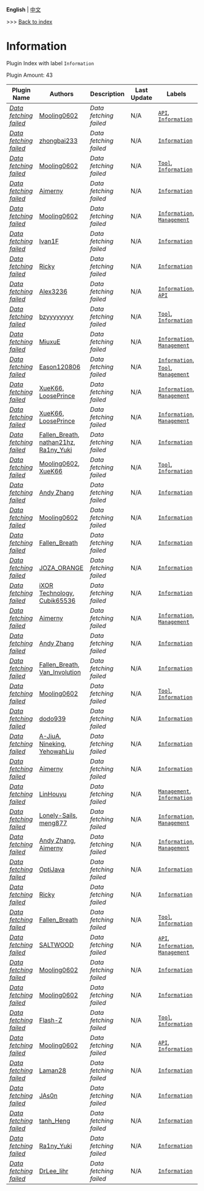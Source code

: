 **English** | [中文](readme-zh_cn.md)

\>\>\> [Back to index](/readme.md)

# Information

Plugin Index with label `Information`

Plugin Amount: 43

| Plugin Name | Authors | Description | Last Update | Labels |
| --- | --- | --- | --- | --- |
| [*Data fetching failed*](/plugins/async_rcon/readme.md) | [Mooling0602](https://github.com/Mooling0602) | *Data fetching failed* | N/A | [`API`](/labels/api/readme.md), [`Information`](/labels/information/readme.md) |
| [*Data fetching failed*](/plugins/auto_msg_title/readme.md) | [zhongbai233](https://github.com/zhongbai2333) | *Data fetching failed* | N/A | [`Information`](/labels/information/readme.md) |
| [*Data fetching failed*](/plugins/battery_saver/readme.md) | [Mooling0602](https://github.com/Mooling0602) | *Data fetching failed* | N/A | [`Tool`](/labels/tool/readme.md), [`Information`](/labels/information/readme.md) |
| [*Data fetching failed*](/plugins/bili_live_helper/readme.md) | [Aimerny](https://github.com/Aimerny) | *Data fetching failed* | N/A | [`Information`](/labels/information/readme.md) |
| [*Data fetching failed*](/plugins/bkchat_manager/readme.md) | [Mooling0602](https://github.com/Mooling0602) | *Data fetching failed* | N/A | [`Information`](/labels/information/readme.md), [`Management`](/labels/management/readme.md) |
| [*Data fetching failed*](/plugins/carpet_tick/readme.md) | [Ivan1F](https://github.com/Ivan-1F) | *Data fetching failed* | N/A | [`Information`](/labels/information/readme.md) |
| [*Data fetching failed*](/plugins/cpu_temp/readme.md) | [Ricky](https://github.com/R1ckyH) | *Data fetching failed* | N/A | [`Information`](/labels/information/readme.md) |
| [*Data fetching failed*](/plugins/daycount_nbt/readme.md) | [Alex3236](https://github.com/alex3236) | *Data fetching failed* | N/A | [`Information`](/labels/information/readme.md), [`API`](/labels/api/readme.md) |
| [*Data fetching failed*](/plugins/division/readme.md) | [bzyyyyyyyy](https://github.com/bzyyyyyyyy) | *Data fetching failed* | N/A | [`Tool`](/labels/tool/readme.md), [`Information`](/labels/information/readme.md) |
| [*Data fetching failed*](/plugins/easybot_mcdr/readme.md) | [MiuxuE](https://github.com/easybot-team) | *Data fetching failed* | N/A | [`Information`](/labels/information/readme.md), [`Management`](/labels/management/readme.md) |
| [*Data fetching failed*](/plugins/file_manager/readme.md) | [Eason120806](https://github.com/Eason120806) | *Data fetching failed* | N/A | [`Information`](/labels/information/readme.md), [`Tool`](/labels/tool/readme.md), [`Management`](/labels/management/readme.md) |
| [*Data fetching failed*](/plugins/gugubot/readme.md) | [XueK66](https://github.com/XueK66), [LoosePrince](https://github.com/LoosePrince) | *Data fetching failed* | N/A | [`Information`](/labels/information/readme.md), [`Management`](/labels/management/readme.md) |
| [*Data fetching failed*](/plugins/guguwebui/readme.md) | [XueK66](https://github.com/XueK66), [LoosePrince](https://github.com/LoosePrince) | *Data fetching failed* | N/A | [`Information`](/labels/information/readme.md), [`Management`](/labels/management/readme.md) |
| [*Data fetching failed*](/plugins/here/readme.md) | [Fallen_Breath](https://github.com/Fallen-Breath), [nathan21hz](https://github.com/nathan21hz), [Ra1ny_Yuki](https://github.com/Ra1ny-Yuki) | *Data fetching failed* | N/A | [`Information`](/labels/information/readme.md) |
| [*Data fetching failed*](/plugins/im_share_chat/readme.md) | [Mooling0602](https://github.com/Mooling0602), [XueK66](https://github.com/XueK66) | *Data fetching failed* | N/A | [`Tool`](/labels/tool/readme.md), [`Information`](/labels/information/readme.md) |
| [*Data fetching failed*](/plugins/info/readme.md) | [Andy Zhang](https://github.com/AnzhiZhang) | *Data fetching failed* | N/A | [`Information`](/labels/information/readme.md) |
| [*Data fetching failed*](/plugins/iploc/readme.md) | [Mooling0602](https://github.com/Mooling0602) | *Data fetching failed* | N/A | [`Information`](/labels/information/readme.md) |
| [*Data fetching failed*](/plugins/join_motd/readme.md) | [Fallen_Breath](https://github.com/Fallen-Breath) | *Data fetching failed* | N/A | [`Information`](/labels/information/readme.md) |
| [*Data fetching failed*](/plugins/join_motd_next/readme.md) | [JOZA_ORANGE](https://github.com/JOZA-ORANGE) | *Data fetching failed* | N/A | [`Information`](/labels/information/readme.md) |
| [*Data fetching failed*](/plugins/joinmotd_reforged/readme.md) | [iXOR Technology](https://github.com/iXORTech/), [Cubik65536](https://github.com/Cubik65536/) | *Data fetching failed* | N/A | [`Information`](/labels/information/readme.md) |
| [*Data fetching failed*](/plugins/kookin/readme.md) | [Aimerny](https://github.com/Aimerny) | *Data fetching failed* | N/A | [`Information`](/labels/information/readme.md), [`Management`](/labels/management/readme.md) |
| [*Data fetching failed*](/plugins/let_me_click_and_send/readme.md) | [Andy Zhang](https://github.com/AnzhiZhang) | *Data fetching failed* | N/A | [`Information`](/labels/information/readme.md) |
| [*Data fetching failed*](/plugins/location_marker/readme.md) | [Fallen_Breath](https://github.com/Fallen-Breath), [Van_Involution](https://github.com/Van-Nya) | *Data fetching failed* | N/A | [`Information`](/labels/information/readme.md) |
| [*Data fetching failed*](/plugins/matrix_sync/readme.md) | [Mooling0602](https://github.com/Mooling0602) | *Data fetching failed* | N/A | [`Tool`](/labels/tool/readme.md), [`Information`](/labels/information/readme.md) |
| [*Data fetching failed*](/plugins/mcdr_announcements/readme.md) | [dodo939](https://github.com/yfy-dodo939) | *Data fetching failed* | N/A | [`Information`](/labels/information/readme.md) |
| [*Data fetching failed*](/plugins/online/readme.md) | [A-JiuA](https://github.com/A-JiuA), [Nineking](https://github.com/NineKing32649163), [YehowahLiu](https://github.com/YehowahLiu) | *Data fetching failed* | N/A | [`Information`](/labels/information/readme.md) |
| [*Data fetching failed*](/plugins/player_last_play/readme.md) | [Aimerny](https://github.com/Aimerny) | *Data fetching failed* | N/A | [`Information`](/labels/information/readme.md) |
| [*Data fetching failed*](/plugins/player_watchdog/readme.md) | [LinHouyu](https://github.com/LinHouYu) | *Data fetching failed* | N/A | [`Management`](/labels/management/readme.md), [`Information`](/labels/information/readme.md) |
| [*Data fetching failed*](/plugins/qq_bot/readme.md) | [Lonely-Sails](https://github.com/Lonely-Sails), [meng877](https://github.com/meng877) | *Data fetching failed* | N/A | [`Information`](/labels/information/readme.md), [`Management`](/labels/management/readme.md) |
| [*Data fetching failed*](/plugins/qq_chat/readme.md) | [Andy Zhang](https://github.com/AnzhiZhang), [Aimerny](https://github.com/Aimerny) | *Data fetching failed* | N/A | [`Information`](/labels/information/readme.md), [`Management`](/labels/management/readme.md) |
| [*Data fetching failed*](/plugins/seed/readme.md) | [OptiJava](https://github.com/OptiJava) | *Data fetching failed* | N/A | [`Information`](/labels/information/readme.md) |
| [*Data fetching failed*](/plugins/simple_test/readme.md) | [Ricky](https://github.com/R1ckyH) | *Data fetching failed* | N/A | [`Information`](/labels/information/readme.md) |
| [*Data fetching failed*](/plugins/stats_helper/readme.md) | [Fallen_Breath](https://github.com/Fallen-Breath) | *Data fetching failed* | N/A | [`Tool`](/labels/tool/readme.md), [`Information`](/labels/information/readme.md) |
| [*Data fetching failed*](/plugins/telegram_chat/readme.md) | [SALTWOOD](https://github.com/SALTWOOD) | *Data fetching failed* | N/A | [`API`](/labels/api/readme.md), [`Information`](/labels/information/readme.md), [`Management`](/labels/management/readme.md) |
| [*Data fetching failed*](/plugins/time_query/readme.md) | [Mooling0602](https://github.com/Mooling0602) | *Data fetching failed* | N/A | [`Information`](/labels/information/readme.md) |
| [*Data fetching failed*](/plugins/tips/readme.md) | [Mooling0602](https://github.com/Mooling0602) | *Data fetching failed* | N/A | [`Information`](/labels/information/readme.md) |
| [*Data fetching failed*](/plugins/todolist/readme.md) | [Flash-Z](https://github.com/Flash-Z) | *Data fetching failed* | N/A | [`Tool`](/labels/tool/readme.md), [`Information`](/labels/information/readme.md) |
| [*Data fetching failed*](/plugins/url_preview/readme.md) | [Mooling0602](https://github.com/Mooling0602) | *Data fetching failed* | N/A | [`API`](/labels/api/readme.md), [`Information`](/labels/information/readme.md) |
| [*Data fetching failed*](/plugins/urlparser/readme.md) | [Laman28](https://github.com/Lone-Air) | *Data fetching failed* | N/A | [`Information`](/labels/information/readme.md) |
| [*Data fetching failed*](/plugins/welcome_msg/readme.md) | [JAs0n](https://github.com/JAs0n319) | *Data fetching failed* | N/A | [`Information`](/labels/information/readme.md) |
| [*Data fetching failed*](/plugins/where2go/readme.md) | [tanh_Heng](https://github.com/tanhHeng) | *Data fetching failed* | N/A | [`Information`](/labels/information/readme.md) |
| [*Data fetching failed*](/plugins/where_is/readme.md) | [Ra1ny_Yuki](https://github.com/Ra1ny-Yuki) | *Data fetching failed* | N/A | [`Information`](/labels/information/readme.md) |
| [*Data fetching failed*](/plugins/wiki_request/readme.md) | [DrLee_lihr](https://github.com/DrLee-lihr) | *Data fetching failed* | N/A | [`Information`](/labels/information/readme.md) |

